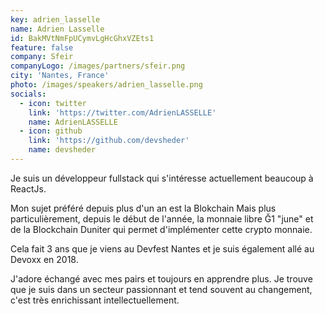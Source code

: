 ```yaml
---
key: adrien_lasselle
name: Adrien Lasselle
id: BakMVtNmFpUCymvLgHcGhxVZEts1
feature: false
company: Sfeir
companyLogo: /images/partners/sfeir.png
city: 'Nantes, France'
photo: /images/speakers/adrien_lasselle.png
socials:
  - icon: twitter
    link: 'https://twitter.com/AdrienLASSELLE'
    name: AdrienLASSELLE
  - icon: github
    link: 'https://github.com/devsheder'
    name: devsheder
---
```

Je suis un développeur fullstack qui s'intéresse actuellement beaucoup à ReactJs.

Mon sujet préféré depuis plus d'un an est la Blokchain Mais plus particulièrement, depuis le début de l'année, la monnaie libre Ğ1 "june" et de la Blockchain Duniter qui permet d'implémenter cette crypto monnaie.

Cela fait 3 ans que je viens au Devfest Nantes et je suis également allé au Devoxx en 2018.

J'adore échangé avec mes pairs et toujours en apprendre plus. Je trouve que je suis dans un secteur passionnant et tend souvent au changement, c'est très enrichissant intellectuellement.
